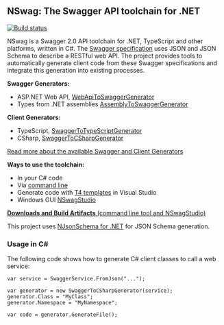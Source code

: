 ## NSwag: The Swagger API toolchain for .NET

[![Build status](https://ci.appveyor.com/api/projects/status/aajfgxqf5dic7tkk?svg=true)](https://ci.appveyor.com/project/rsuter/nswag)

NSwag is a Swagger 2.0 API toolchain for .NET, TypeScript and other platforms, written in C#. The [Swagger specification](http://swagger.io) uses JSON and JSON Schema to describe a RESTful web API. The project provides tools to automatically generate client code from these Swagger specifications and integrate this generation into existing processes. 

**Swagger Generators:**

- ASP.NET Web API, [WebApiToSwaggerGenerator](https://github.com/NSwag/NSwag/wiki/WebApiToSwaggerGenerator)
- Types from .NET assemblies [AssemblyToSwaggerGenerator](https://github.com/NSwag/NSwag/wiki/AssemblyToSwaggerGenerator)

**Client Generators:** 

- TypeScript, [SwaggerToTypeScriptGenerator](https://github.com/NSwag/NSwag/wiki/SwaggerToTypeScriptGenerator)
- CSharp, [SwaggerToCSharpGenerator](https://github.com/NSwag/NSwag/wiki/SwaggerToCSharpGenerator)

[Read more about the available Swagger and Client Generators](https://github.com/NSwag/NSwag/wiki)

**Ways to use the toolchain:** 

- In your C# code
- Via [command line](https://github.com/NSwag/NSwag/wiki/CommandLine)
- Generate code with [T4 templates](https://github.com/NSwag/NSwag/wiki/T4) in Visual Studio
- Windows GUI [NSwagStudio](https://github.com/NSwag/NSwag/wiki/NSwagStudio)

[**Downloads and Build Artifacts** (command line tool and NSwagStudio)](https://ci.appveyor.com/project/rsuter/nswag/build/artifacts)

This project uses [NJsonSchema for .NET](http://njsonschema.org) for JSON Schema generation. 

### Usage in C&#35;

The following code shows how to generate C# client classes to call a web service: 
	
	var service = SwaggerService.FromJson("...");
	
	var generator = new SwaggerToCSharpGenerator(service);
	generator.Class = "MyClass";
	generator.Namespace = "MyNamespace";
	
	var code = generator.GenerateFile();

